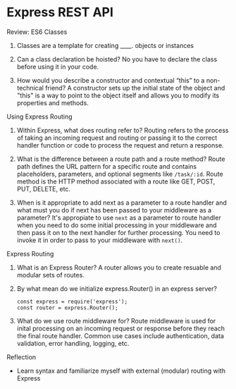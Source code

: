 # Express REST API

Review: ES6 Classes

1. Classes are a template for creating ____.
    objects or instances 

2. Can a class declaration be hoisted?
    No you have to declare the class before using it in your code. 

3. How would you describe a constructor and contextual “this” to a non-technical friend?
    A constructor sets up the initial state of the object and "this" is a way to point to the object itself and allows you to modify its properties and methods. 

Using Express Routing

1. Within Express, what does routing refer to?
    Routing refers to the process of taking an incoming request and routing or passing it to the correct handler function or code to process the request and return a response. 

2. What is the difference between a route path and a route method?
    Route path defines the URL pattern for a specific route and contains placeholders, parameters, and optional segments like `/task/:id`. Route method is the HTTP method associated with a route like GET, POST, PUT, DELETE, etc. 


3. When is it appropriate to add next as a parameter to a route handler and what must you do if next has been passed to your middleware as a parameter?
    It's appropiate to use `next` as a parameter to route handler when you need to do some initial processing in your middleware and then pass it on to the next handler for further processing. You need to invoke it in order to pass to your middleware with `next()`. 

Express Routing

1. What is an Express Router?
    A router allows you to create resuable and modular sets of routes. 

2. By what mean do we initialize express.Router() in an express server?
    ```
    const express = require('express');
    const router = express.Router();
    ```

3. What do we use route middleware for?
    Route middleware is used for inital processing on an incoming request or response before they reach the final route handler. Common use cases include authentication, data validation, error handling, logging, etc. 



Reflection
- Learn syntax and familiarize myself with external (modular) routing with Express 
